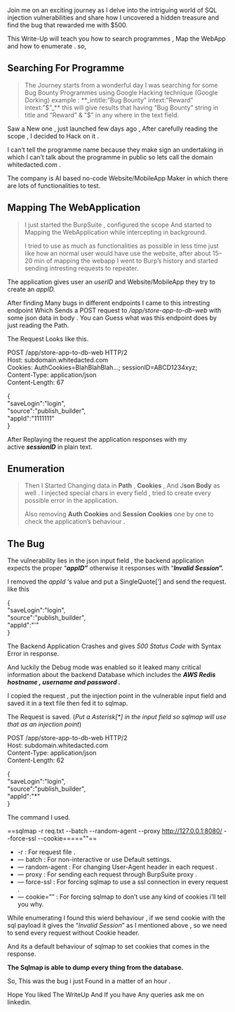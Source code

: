 Join me on an exciting journey as I delve into the intriguing world of SQL injection vulnerabilities and share how I uncovered a hidden treasure and find the bug that rewarded me with $500.

This Write-Up will teach you how to search programmes , Map the WebApp and how to enumerate . so,



## Searching For Programme

> The Journey starts from a wonderful day I was searching for some Bug Bounty Programmes using Google Hacking technique (Google Dorking) example : **_intitle:”Bug Bounty” intext:”Reward” intext:”$”_** this will give results that having “Bug Bounty” string in title and “Reward” & ”$” in any where in the text field.

Saw a New one , just launched few days ago , After carefully reading the scope , I decided to Hack on it .

I can’t tell the programme name because they make sign an undertaking in which I can’t talk about the programme in public so lets call the domain whitedacted.com .

The company is AI based no-code Website/MobileApp Maker in which there are lots of functionalities to test.

## Mapping The WebApplication

> I just started the BurpSuite , configured the scope And started to Mapping the WebApplication while intercepting in background.
> 
> I tried to use as much as functionalities as possible in less time just like how an normal user would have use the website, after about 15–20 min of mapping the webapp I went to Burp’s history and started sending intresting requests to repeater.

The application gives user an _userID_ and Website/MobileApp they try to create an _appID._

After finding Many bugs in different endpoints I came to this intresting endpoint Which Sends a POST request to _/app/store-app-to-db-web_ with some json data in body . You can Guess what was this endpoint does by just reading the Path.

The Request Looks like this.

POST /app/store-app-to-db-web HTTP/2  
Host: subdomain.whitedacted.com  
Cookies: AuthCookies=BlahBlahBlah...; sessionID=ABCD1234xyz;  
Content-Type: application/json  
Content-Length: 67  
  
{  
  "saveLogin":"login",  
  "source":"publish_builder",  
  "appId":"1111111"  
}

After Replaying the request the application responses with my active **_sessionID_** in plain text.

## Enumeration

> Then I Started Changing data in **Path** , **Cookies** , And J**son Body** as well . I injected special chars in every field , tried to create every possible error in the application.
> 
> Also removing **Auth Cookies** and **Session Cookies** one by one to check the application’s behaviour .

## The Bug

The vulnerability lies in the json input field , the backend application expects the proper “**_appID”_** otherwise it responses with “**_Invalid Session”._**

I removed the _appId_ ‘s value and put a SingleQuote[‘] and send the request. like this

{  
  "saveLogin":"login",  
  "source":"publish_builder",  
  "appId":"'"  
}

The Backend Application Crashes and gives _500 Status Code_ with Syntax Error in response.

And luckily the Debug mode was enabled so it leaked many critical information about the backend Database which includes the **_AWS Redis hostname , username and password ._**



I copied the request , put the injection point in the vulnerable input field and saved it in a text file then fed it to sqlmap.

The Request is saved. (_Put a Asterisk[*] in the input field so sqlmap will use that as an injection point_)

POST /app/store-app-to-db-web HTTP/2  
Host: subdomain.whitedacted.com  
Content-Type: application/json  
Content-Length: 62  
  
{  
  "saveLogin":"login",  
  "source":"publish_builder",  
  "appId":"*"  
}

The command I used.

==sqlmap -r req.txt --batch --random-agent --proxy http://127.0.0.1:8080/ --force-ssl --cookie=====""==

- -r : For request file .
- — batch : For non-interactive or use Default settings.
- — random-agent : For changing User-Agent header in each request .
- — proxy : For sending each request through BurpSuite proxy .
- — force-ssl : For forcing sqlmap to use a ssl connection in every request .
- — cookie=”” : For forcing sqlmap to don’t use any kind of cookies i’ll tell you why.

While enumerating I found this wierd behaviour , if we send cookie with the sql payload it gives the “_Invalid Session_” as I mentioned above , so we need to send every request without Cookie header.

And its a default behaviour of sqlmap to set cookies that comes in the response.

**The Sqlmap is able to dump every thing from the database.**

So, This was the bug i just Found in a matter of an hour .

Hope You liked The WriteUp And If you have Any queries ask me on linkedin.



